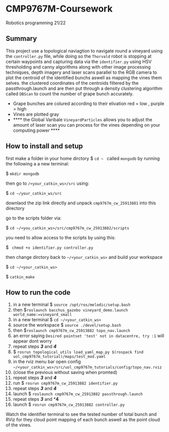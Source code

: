 # CMP9767M-Coursework
Robotics programming 21/22
## Summary 
This project use a topological naviagtion to navigate round a vineyard using the `controller.py` file, while doing so the `Thorvald` robot is stopping at certain waypoints and capturing data via the `identifier.py` using HSV thresholding and canny algorithms along with other image processing techniques, depth imagery and laser scans parallel to the RGB camera to plot the centroid of the identified bunchs aswell as mapping the vines them selves.
the clustered coordinates of the centroids filtered by the passthrough.launch and are then put through a density clustering algorithm called `DBScan` to count the number of grape bunch accurately. 

- Grape bunches are colured according to their elivation red = low , purple = high 
- Vines are plotted gray
- **** the Global Varibale `VineyardParticles` allows you to adjust the amount of laser scan you can process for the vines depending on your computing power **** 




## How to install and setup 
first make a folder in your home dirctory $ `cd ~ ` called `mongodb` by running the following a a new terminal: 

$ `mkdir mongodb`

then go to `/<your_catkin_ws>/src` using:

$ `cd ~/your_catkin_ws/src`

downlaod the zip link directly and unpack `cmp9767m_cw_25913881` into this directory 

go to the scripts folder via:

$ `cd ~/<you_catkin_ws>/src/cmp9767m_cw_25913882/scripts `

you need to allow access to the scripts by using this:

$ ` chmod +x identifier.py controller.py`

then change dirctory back to `~/<your_catkin_ws>` and build your workspace 

$ `cd ~/<your_catkin_ws> `

$ `catkin_make`





## How to run the code 

1. in a new terminal $ `source /opt/ros/melodic/setup.bash` 
2. then $`roslaunch bacchus_gazebo vineyard_demo.launch world_name:=vineyard_small`
3. in a new terminal $ `cd ~/<your_catkin_ws>` 
6. source the workspace $ `source ./devel/setup.bash` 
7. then $`roslaunch cmp9767m_cw_25913882 topo_nav.launch`
8. an error saying `Desired pointset 'test' not in datacentre, try :1` will appear dont worry 
9. repeat steps ***3*** and ***4***
10. $ `rosrun topological_utils load_yaml_map.py $(rospack find uol_cmp9767m_tutorial)/maps/test_mod.yaml`
11. in the rviz menu bar open config `~/<your_catkin_ws>/src/uol_cmp9767m_tutorials/config/topo_nav.rviz` 
12. (close the previous without saving when promted)
13. repeat steps ***3*** and ***4***
14. run $ `rosrun cmp9767m_cw_25913882 identifier.py` 
15. repeat steps ***3*** and ***4***
16. launch $ `roslaunch cmp9767m_cw_25913882 passthrough.launch`
17. repeat steps ***3*** and ***4**
18. launch $ `rosrun cmp9767m_cw_25913882 controller.py`

Watch the identifier terminal to see the tested number of total bunch and RViz for they cloud point mapping of each bunch aswell as the point cloud of the vines.
